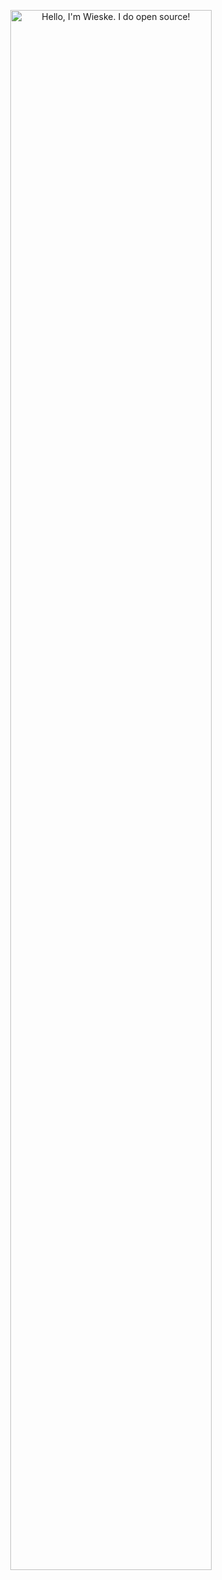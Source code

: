 <p align="center"><a href="https://wieske-cv.nl"><img width="80%" alt="Hello, I'm Wieske. I do open source!" src="./wies.png" /></a></p>
